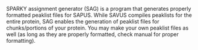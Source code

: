 SPARKY assignment generator (SAG) is a program that generates properly formatted peaklist files for SAPUS. 
While SAVUS compiles peaklists for the entire protein, SAG enables the generation of peaklist files for chunks/portions of your protein. 
You may make your own peaklist files as well (as long as they are properly formatted, check manual for proper formatting). 
